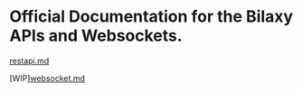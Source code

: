 # Official Documentation for the Bilaxy APIs and Websockets.

[restapi.md](./restapi.md)

[WIP][websocket.md](./websocket.md)
